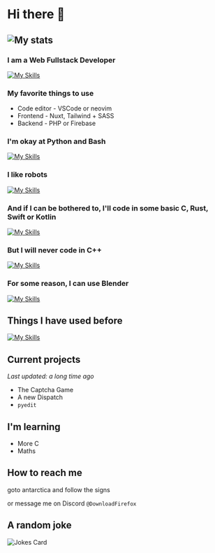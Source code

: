 # Hi there 👋

## ![My stats](https://github-readme-stats.vercel.app/api?username=uimaxbai&hide=prs,contribs)

### I am a Web Fullstack Developer

[![My Skills](https://skillicons.dev/icons?i=js,html,css,react,php,nodejs)](https://skillicons.dev)

### My favorite things to use

* Code editor - VSCode or neovim
* Frontend - Nuxt, Tailwind + SASS
* Backend - PHP or Firebase

### I'm okay at Python and Bash

[![My Skills](https://skillicons.dev/icons?i=py,bash)](https://skillicons.dev)

### I like robots

[![My Skills](https://skillicons.dev/icons?i=arduino,py)](https://skillicons.dev)

### And if I can be bothered to, I'll code in some basic C, Rust, Swift or Kotlin

[![My Skills](https://skillicons.dev/icons?i=c,rust,swift,kotlin)](https://skillicons.dev)

### But I will never code in C++

[![My Skills](https://skillicons.dev/icons?i=cpp)](https://skillicons.dev)

### For some reason, I can use Blender

[![My Skills](https://skillicons.dev/icons?i=blender)](https://skillicons.dev)


## Things I have used before

[![My Skills](https://skillicons.dev/icons?i=vscode,postman,atom,visualstudio,ps,linux,discord,github,replit,git,gitlab,cloudflare&perline=6)](https://skillicons.dev)

## Current projects

*Last updated: a long time ago*

- The Captcha Game
- A new Dispatch
- `pyedit`

## I'm learning

- More C
- Maths

## How to reach me

goto antarctica and follow the signs

or message me on Discord `@DownloadFirefox`

## A random joke

![Jokes Card](https://readme-jokes.vercel.app/api?hideBorder)

<!--
**uimaxbai/uimaxbai** is a ✨ _special_ ✨ repository because its `README.md` (this file) appears on your GitHub profile.

Here are some ideas to get you started:

- 🔭 I’m currently working on ...
- 🌱 I’m currently learning ...
- 👯 I’m looking to collaborate on ...
- 🤔 I’m looking for help with ...
- 💬 Ask me about ...
- 📫 How to reach me: ...
- 😄 Pronouns: ...
- ⚡ Fun fact: ...
-->
